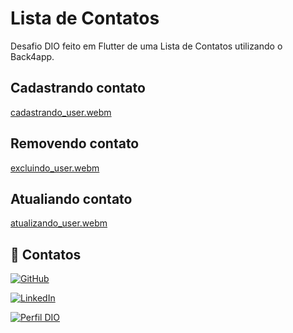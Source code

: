 # Lista de Contatos

Desafio DIO feito em Flutter de uma Lista de Contatos utilizando o Back4app.

## Cadastrando contato

[cadastrando_user.webm](https://github.com/joaolvp/desafio_bootcamp_flutter_dio_projeto_final/assets/9539250/33079296-5967-485b-8457-0de5cb6d8923)


## Removendo contato

[excluindo_user.webm](https://github.com/joaolvp/desafio_bootcamp_flutter_dio_projeto_final/assets/9539250/cc2a85e7-9091-41f4-a4a7-14557112e5dd)

## Atualiando contato

[atualizando_user.webm](https://github.com/joaolvp/desafio_bootcamp_flutter_dio_projeto_final/assets/9539250/f30ff554-77a8-4262-aa6a-32dd90eeb507)




## 🔗 Contatos

[![GitHub](https://img.shields.io/badge/github-%23121011.svg?style=for-the-badge&logo=github&logoColor=white)](https://github.com/joaolvp)

[![LinkedIn](https://img.shields.io/badge/linkedin-%230077B5.svg?style=for-the-badge&logo=linkedin&logoColor=white)](https://www.linkedin.com/in/jo%C3%A3o-lucas-viana-peruzzo-602035226)

[![Perfil DIO](https://img.shields.io/badge/-Meu%20Perfil%20na%20DIO-993399?style=for-the-badge)](https://web.dio.me/users/joaolvpj)
